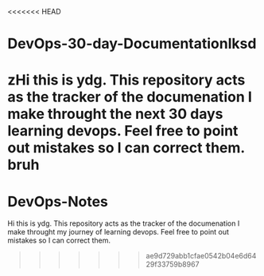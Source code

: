 <<<<<<< HEAD

# DevOps-30-day-Documentationlksd

zHi this is ydg. This repository acts as the tracker of the documenation I make throught the next 30 days learning devops. Feel free to point out mistakes so I can correct them. bruh
=======
# DevOps-Notes

Hi this is ydg. This repository acts as the tracker of the documenation I make throught my journey of learning devops. Feel free to point out mistakes so I can correct them.
>>>>>>> ae9d729abb1cfae0542b04e6d6429f33759b8967
